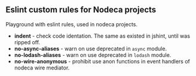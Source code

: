 Eslint custom rules for Nodeca projects
---------------------------------------

Playground with eslint rules, used in nodeca projects.

- __indent__ - check code identation. The same as existed in jshint, until was ripped off.
- __no-async-aliases__ - warn on use deprecated in `async` module.
- __no-lodash-aliases__ - warn on use deprecated in `lodash` module.
- __no-wire-anonymous__ - prohibit use anon functions in event handlers of nodeca wire mediator.

